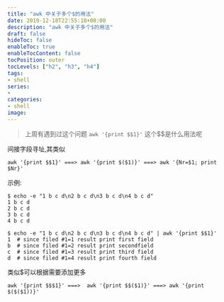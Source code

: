 ```yaml
---
title: "awk 中关于多个$的用法"
date: 2019-12-18T22:55:18+08:00
description: "awk 中关于多个$的用法"
draft: false
hideToc: false
enableToc: true
enableTocContent: false
tocPosition: outer
tocLevels: ["h2", "h3", "h4"]
tags: 
- shell
series:
-
categories: 
- shell
image:
---
```



> 上周有遇到过这个问题 `awk '{print $$1}'` 这个$$是什么用法呢

间接字段寻址,其类似

```
awk '{print $$1}' ===> awk '{print $($1)}' ===> awk '{Nr=$1; print $Nr}'
```

示例:

```
$ echo -e "1 b c d\n2 b c d\n3 b c d\n4 b c d" 
1 b c d
2 b c d
3 b c d
4 b c d

$ echo -e "1 b c d\n2 b c d\n3 b c d\n4 b c d" | awk '{print $$1}'
1  # since filed #1=1 result print first field
b  # since filed #1=2 result print secondfield
c  # since filed #1=3 result print third field
d  # since filed #1=4 result print fourth field
```

类似$可以根据需要添加更多

```
awk '{print $$$1}' ===>  awk '{print $$($1)}' ===> awk '{print $($($1))}'
```